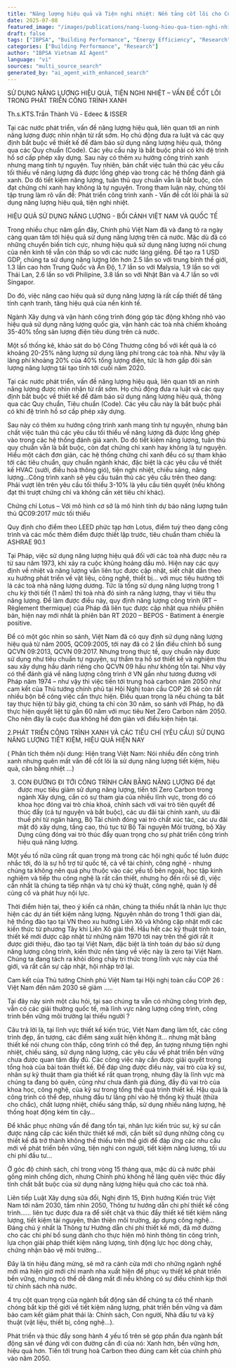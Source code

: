 ```yaml
---
title: "Năng lượng hiệu quả và Tiện nghi nhiệt: Nền tảng cốt lõi cho Công trình Xanh tại Việt Nam"
date: 2025-07-08
featured_image: "/images/publications/nang-luong-hieu-qua-tien-nghi-nhiet-nen-tang-cong-trinh-xanh-viet-nam.jpg"
draft: false
tags: ["IBPSA", "Building Performance", "Energy Efficiency", "Research", "Vietnam", "Automated Content"]
categories: ["Building Performance", "Research"]
author: "IBPSA Vietnam AI Agent"
language: "vi"
sources: "multi_source_search"
generated_by: "ai_agent_with_enhanced_search"
---
```



SỬ DỤNG NĂNG LƯỢNG HIỆU QUẢ, TIỆN NGHI NHIỆT – VẤN ĐỀ CỐT LÕI TRONG  PHÁT TRIỂN CÔNG TRÌNH XANH 

Th.s.KTS.Trần Thành Vũ - Edeec & ISSER

Tại các nước phát triển, vấn đề năng lượng hiệu quả, liên quan tới an ninh năng lượng được nhìn nhận từ rất sớm. Họ chủ động đưa ra luật và các quy định bắt buộc về thiết kế để đảm bảo sử dụng năng lượng hiệu quả, thông qua các Quy chuẩn (Code). Các yêu cầu này là bắt buộc phải có khi đệ trình hồ sơ cấp phép xây dựng. Sau này có thêm xu hướng công trình xanh nhưng mang tính tự nguyện. Tuy nhiên, bản chất việc tuân thủ các yêu cầu tối thiểu về năng lượng đã được lồng ghép vào trong các hệ thống đánh giá xanh. Do đó tiết kiệm năng lượng, tuân thủ quy chuẩn vẫn là bắt buộc, còn đạt chứng chỉ xanh hay không là tự nguyện. Trong tham luận này, chúng tôi tập trung làm rõ vấn đề: Phát triển công trình xanh -  Vấn đề cốt lõi phải là sử dụng năng lượng hiệu quả, tiện nghi nhiệt. 

HIỆU QUẢ SỬ DỤNG NĂNG LƯỢNG - BỐI CẢNH VIỆT NAM VÀ QUỐC TẾ 

Trong nhiều chục năm gần đây, Chính phủ Việt Nam đã và đang tỏ ra ngày càng quan tâm tới hiệu quả sử dụng năng lượng trên cả nước. Mặc dù đã có những chuyển biến tích cực, nhưng hiệu quả sử dụng năng lượng nói chung của nền kinh tế vẫn còn thấp so với các nước láng giềng. Để tạo ra 1 USD GDP, chúng ta sử dụng năng lượng lớn hơn 2.5 lần so với trung bình thế giới, 1.3 lần cao hơn Trung Quốc và Ấn Độ, 1.7 lần so với Malysia, 1.9 lần so với Thái Lan, 2.6 lần so với Philipine, 3.8 lần so với Nhật Bản và 4.7 lần so với Singapor.

Do đó, việc nâng cao hiệu quả sử dụng năng lượng là rất cấp thiết để tăng tính cạnh tranh, tăng hiệu quả của nền kinh tế.



Ngành Xây dựng và vận hành công trình đóng góp tác động không nhỏ vào hiệu quả sử dụng năng lượng quốc gia, vận hành các toà nhà chiếm khoảng 35-40% tổng sản lượng điện tiêu dùng trên cả nước. 

Một số thống kê, khảo sát do bộ Công Thương công bố với kết quả là có khoảng 20-25% năng lượng sử dụng lãng phí trong các toà nhà. Như vậy là lãng phí khoảng 20% của 40% tổng lượng điện, tức là hơn gấp đôi sản lượng năng lượng tái tạo tính tới cuối năm 2020.



Tại các nước phát triển, vấn đề năng lượng hiệu quả, liên quan tới an ninh năng lượng được nhìn nhận từ rất sớm. Họ chủ động đưa ra luật và các quy định bắt buộc về thiết kế để đảm bảo sử dụng năng lượng hiệu quả, thông qua các Quy chuẩn, Tiêu chuẩn (Code). Các yêu cầu này là bắt buộc phải có khi đệ trình hồ sơ cấp phép xây dựng.





Sau này có thêm xu hướng công trình xanh mang tính tự nguyện, nhưng bản chất việc tuân thủ các yêu cầu tối thiểu về năng lượng đã được lồng ghép vào trong các hệ thống đánh giá xanh. Do đó tiết kiệm năng lượng, tuân thủ quy chuẩn vẫn là bắt buộc, còn đạt chứng chỉ xanh hay không là tự nguyện. Hiểu một cách đơn giản, các hệ thống chứng chỉ xanh đều có sự tham khảo tới các tiêu chuẩn, quy chuẩn ngành khác, đặc biệt là các yêu cầu về thiết kế HVAC (sưởi, điều hoà thông gió), tiện nghi nhiệt, chiếu sáng, năng lượng…Công trình xanh sẽ yêu cầu tuân thủ các yêu cầu trên theo dạng: Phải vượt lên trên yêu cầu tối thiểu 3-10% là yêu cầu tiên quyết (nếu không đạt thì trượt chứng chỉ và không cần xét tiêu chí khác).



Chứng chỉ Lotus – Với mô hình cơ sở là mô hình tính dự báo năng lượng tuân thủ QC09:2017 mức tối thiểu





Quy định cho điểm theo LEED phức tạp hơn Lotus, điểm tuỳ theo dạng công trình và các mốc thêm điểm được thiết lập trước, tiêu chuẩn tham chiếu là ASHRAE 90.1

Tại Pháp, việc sử dụng năng lượng hiệu quả đối với các toà nhà được nêu ra từ sau năm 1973, khi xảy ra cuộc khủng hoảng dầu mỏ. Hiện nay các quy định về nhiệt và năng lượng vẫn liên tục được cập nhật, siết chặt dần theo xu hướng phát triển về vật liệu, công nghệ, thiết bị… với mục tiêu hướng tới là các toà nhà năng lượng dương. Tức là tổng sử dụng năng lượng trong 1 chu kỳ thời tiết (1 năm) thì toà nhà đó sinh ra năng lượng, thay vì tiêu thụ năng lượng. Để làm được điều này, quy định năng lượng công trình (RT – Règlement thermique) của Pháp đã liên tục được cập nhật qua nhiều phiên bản, hiện nay mới nhất là phiên bản RT 2020 – BEPOS - Batiment à énergie positive.



Để có một góc nhìn so sánh, Việt Nam đã có quy định sử dụng năng lượng hiệu quả từ năm 2005, QC09:2005, tới nay đã có 2 lần điều chỉnh bổ sung QCVN 09:2013, QCVN 09:2017. Nhưng trong thực tế, quy chuẩn này được sử dụng như tiêu chuẩn tự nguyện, sự thẩm tra hồ sơ thiết kế và nghiệm thu sau xây dựng hầu dành riêng cho QCVN 09 hầu như không tồn tại. Như vậy có thể đánh giá về năng lượng công trình ở VN gần như tương đương với Pháp năm 1974 – như vậy thì việc tiến tới trung hoà carbon năm 2050 như cam kết của Thủ tướng chính phủ tại Hội Nghị toàn cầu COP 26 sẽ còn rất nhiều bộn bề công việc cần thực hiện. Điều quan trọng là nếu chúng ta bắt tay thực hiện từ bây giờ, chúng ta chỉ còn 30 năm, so sánh với Pháp, họ đã thực hiện quyết liệt từ gần 60 năm với mục tiêu Net Zero Carbon năm 2050. Cho nên đây là cuộc đua  không hề đơn giản với điều kiện hiện tại.



2.PHÁT TRIỂN CÔNG TRÌNH XANH VÀ CÁC TIÊU CHÍ (YÊU CẦU) SỬ DỤNG NĂNG LƯỢNG TIẾT  KIỆM, HIỆU QUẢ HIỆN NAY 

( Phân tích thêm nội dung: Hiện trang Việt Nam: Nói nhiều đến công trình xanh nhưng quên mất vấn đề cốt lõi là sử dụng năng lượng tiết kiệm, hiệu quả, cân bằng nhiệt …)





3. CON ĐƯỜNG ĐI TỚI CÔNG TRÌNH CÂN BẰNG NĂNG LƯỢNG  Để đạt được mục tiêu giảm sử dụng năng lượng, tiến tới Zero Carbon trong ngành Xây dựng, cần có sự tham gia của nhiều lĩnh vực, trong đó có khoa học đóng vai trò chìa khoá, chính sách với vai trò tiên quyết để thúc đẩy (cả tự nguyện và bắt buộc), các ưu đãi tài chính xanh, ưu đãi thuế phí từ ngân hàng, Bộ Tài chính đóng vai trò chất xúc tác, các ưu đãi mật độ xây dựng, tầng cao, thủ tục từ Bộ Tài nguyên Môi trường, bộ Xây Dựng cũng đóng vai trò thúc đẩy quan trọng cho sự phát triển công trình hiệu quả năng lượng. 

Một yếu tố nữa cũng rất quan trọng mà trong các hội nghị quốc tế luôn được nhắc tới, đó là sự hỗ trợ từ quốc tế, cả về tài chính, công nghệ - nhưng chúng ta không nên quá phụ thuộc vào các yếu tố bên ngoài, học tập kinh nghiệm và tiếp thu công nghệ là rất cần thiết, nhưng họ đến rồi sẽ đi, việc cần nhất là chúng ta tiếp nhận và tự chủ kỹ thuật, công nghệ, quản lý để củng cố và phát huy nội lực.

Thời điểm hiện tại, theo ý kiến cá nhân, chúng ta thiếu nhất là nhân lực thực hiện các dự án tiết kiệm năng lượng. Nguyên nhân do trong 1 thời gian dài, hệ thống đào tạo tại VN theo xu hướng Liên Xô và không cập nhật mới các kiến thức từ phương Tây khi Liên Xô giải thể. Hầu hết các kỹ thuật tính toán, thiết kế mới được cập nhật từ những năm 1970 tới nay trên thế giới rất ít được giới thiệu, đào tạo tại Việt Nam, đặc biệt là tính toán dự báo sử dụng năng lượng công trình, kiến thức nền tảng về việc này là zero tại Việt Nam. Chúng ta đang tách ra khỏi dòng chảy tri thức trong lĩnh vực này của thế giới, và rất cần sự cập nhật, hội nhập trở lại. 



Cam kết của Thủ tướng Chính phủ Việt Nam tại Hội nghị toàn cầu COP 26 : Việt Nam đến năm 2030 sẽ giảm …..







Tại đây nảy sinh một câu hỏi, tại sao chúng ta vẫn có những công trình đẹp, vẫn có các giải thưởng quốc tế, mà lĩnh vực năng lượng công trình, công trình bền vững môi trường lại thiếu người ?

Câu trả lời là, tại lĩnh vực thiết kế kiến trúc, Việt Nam đang làm tốt, các công trình đẹp, ấn tượng, các điểm sáng xuất hiện không ít… nhưng mặt bằng thiết kế nói chung còn thấp, công trình có thể đẹp, ấn tượng nhưng tiện nghi nhiệt, chiếu sáng, sử dụng năng lượng, các yêu cầu về phát triển bền vững chưa được quan tâm đầy đủ. Các công việc này cần được giải quyết trong tổng hoà của bài toán thiết kế. Để đáp ứng được điều này, vai trò của kỹ sư, nhân sự kỹ thuật tham gia thiết kế rất quan trọng, nhưng đây là lĩnh vực mà chúng ta đang bỏ quên, cũng như chưa đánh giá đúng, đầy đủ vai trò của khoa học, công nghệ, của kỹ sư trong tổng thể quá trình thiết kế. Hậu quả là công trình có thể đẹp, nhưng đầu tư lãng phí vào hệ thống kỹ thuật (thừa cho chắc), chất lượng nhiệt, chiếu sáng thấp, sử dụng nhiều năng lượng, hệ thống hoạt động kém tin cậy…

Để khắc phục những vấn đề đang tồn tại, nhân lực kiến trúc sư, kỹ sư cần được nâng cấp các kiến thức thiết kế mới, cần biết sử dụng những công cụ thiết kế đã trở thành không thể thiếu trên thế giới để đáp ứng các nhu cầu mới về phát triển bền vững, tiện nghi con người, tiết kiệm năng lượng, tối ưu chi phí đầu tư…









Ở góc độ chính sách, chỉ trong vòng 15 tháng qua,  mặc dù cả nước phải gồng mình  chống dịch, nhưng Chính phủ không hề lãng quên việc thúc đẩy tính chất bắt buộc của sử dụng năng lượng hiệu quả cho các toà nhà.

Liên tiếp Luật Xây dựng sửa đổi, Nghị định 15, Định hướng Kiến trúc Việt Nam tới năm 2030, tầm nhìn 2050, Thông tư hướng dẫn chi phí thiết kế công trình…… liên tục được đưa ra để siết chặt và thúc đẩy thiết kế tiết kiệm năng lượng, tiết kiệm tài nguyên, thân thiện môi trường, áp dụng công nghệ… Đáng chú ý nhất là Thông tư Hướng dẫn chi phí thiết kế mới, đã mở đường cho các chi phí bổ sung dành cho thực hiện mô hình thông tin công trình, lựa chọn giải pháp thiết kiệm năng lượng, tính động lực học dòng chảy, chứng nhận bảo vệ môi trường…

Đây là tín hiệu đáng mừng, sẽ mở ra cánh cửa mới cho những ngành nghề mới mà hiện giờ mới chỉ manh nha xuất hiện để phục vụ thiết kế phát triển bền vững, nhưng có thể dễ dàng mất đi nếu không có sự điều chỉnh kịp thời từ chính sách nhà nước.









4 trụ cột quan trọng của ngành bất động sản để chúng ta có thể nhanh chóng bắt kịp thế giới về tiết kiệm năng lượng, phát triển bền vững và đảm bảo cam kết giảm phát thải là: Chính sách, Con người, Nhà đầu tư và kỹ thuật (vật liệu, thiết bị, công nghệ…).

Phát triển và thúc đẩy song hành 4 yếu tố trên sẽ góp phần đưa ngành bất động sản về đúng với con đường cần đi của nó: Xanh hơn, bền vững hơn, hiệu quả hơn. Tiến tới trung hoà Carbon theo đúng cam kết của chính phủ vào năm 2050.




